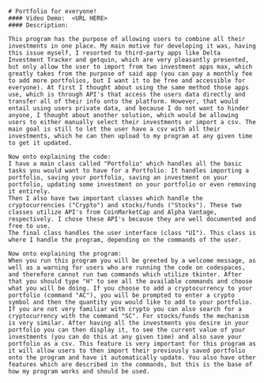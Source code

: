     # Portfolio for everyone!
    #### Video Demo:  <URL HERE>
    #### Description:

    This program has the purpose of allowing users to combine all their investments in one place. My main motive for developing it was, having this issue myself, I resorted to third-party apps like Delta Investment Tracker and getquin, which are very pleasantly presented, but only allow the user to import from two investment apps max, which greatly takes from the purpose of said app (you can pay a monthly fee to add more portfolios, but I want it to be free and accessible for everyone). At first I thought about using the same method those apps use, which is through API's that access the users data directly and transfer all of their info onto the platform. However, that would entail using users private data, and because I do not want to hinder anyone, I thought about another solution, which would be allowing users to either manually select their investments or import a csv. The main goal is still to let the user have a csv with all their investments, which he can then upload to my program at any given time to get it updated.

    Now onto explaining the code:
    I have a main class called "Portfolio" which handles all the basic tasks you would want to have for a Portfolio. It handles importing a portfolio, saving your portfolio, saving an investment on your portfolio, updating some investment on your portfolio or even removing it entirely.
    Then I also have two important classes which handle the cryptocurrencies ("Crypto") and stocks/funds ("Stocks"). These two classes utilize API's from CoinMarketCap and Alpha Vantage, respectively. I chose these API's because they are well documented and free to use.
    The final class handles the user interface (class "UI"). This class is where I handle the program, depending on the commands of the user.

    Now onto explaining the program:
    When you run this program you will be greeted by a welcome message, as well as a warning for users who are running the code on codespaces, and therefore cannot run two commands which utilize tkinter. After that you should type "H" to see all the available commands and choose what you will be doing. If you choose to add a cryptocurrency to your portfolio (command "AC"), you will be prompted to enter a crypto symbol and then the quantity you would like to add to your portfolio. If you are not very familiar with crypto you can also search for a cryptocurrency with the command "SC". For stocks/funds the mechanism is very similar. After having all the investments you desire in your portfolio you can then display it, to see the current value of your investments (you can do this at any given time) and also save your portfolio as a csv. This feature is very important for this program as it will allow users to then import their previously saved portfolio onto the program and have it automatically update. You also have other features which are described in the commands, but this is the base of how my program works and should be used.

